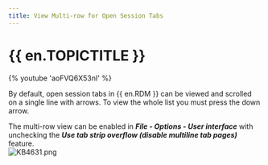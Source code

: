 ```yaml
---
title: View Multi-row for Open Session Tabs
---
```

# {{ en.TOPICTITLE }}

{% youtube 'aoFVQ6X53nI' %}  

By default, open session tabs in {{ en.RDM }} can be viewed and scrolled on a single line with arrows. To view the whole list you must press the down arrow.  

The multi-row view can be enabled in ***File - Options - User interface*** with unchecking the ***Use tab strip overflow (disable multiline tab pages)*** feature.  
![KB4631.png](/img/en/kb/KB4631.png)
